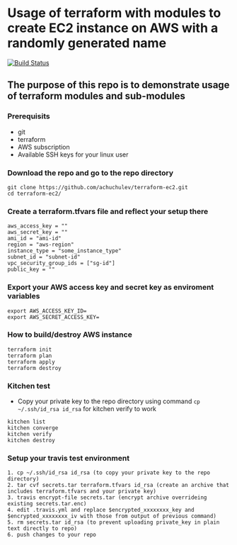 # Usage of terraform with modules to create EC2 instance on AWS with a randomly generated name

[![Build Status](https://travis-ci.org/achuchulev/terraform-ec2.svg?branch=master)](https://travis-ci.org/achuchulev/terraform-ec2)

## The purpose of this repo is to demonstrate usage of terraform modules and sub-modules

### Prerequisits

* git
* terraform
* AWS subscription
* Available SSH keys for your linux user

### Download the repo and go to the repo directory

```
git clone https://github.com/achuchulev/terraform-ec2.git
cd terraform-ec2/
```

### Create a terraform.tfvars file and reflect your setup there

```
aws_access_key = ""
aws_secret_key = ""
ami_id = "ami-id"
region = "aws-region"
instance_type = "some_instance_type"
subnet_id = "subnet-id"
vpc_security_group_ids = ["sg-id"]
public_key = ""
```

### Export your AWS access key and secret key as enviroment variables

```
export AWS_ACCESS_KEY_ID=
export AWS_SECRET_ACCESS_KEY=
```

### How to build/destroy AWS instance

```
terraform init
terraform plan
terraform apply
terraform destroy
```

### Kitchen test

* Copy your private key to the repo directory using command `cp ~/.ssh/id_rsa id_rsa` for kitchen verify to work

```
kitchen list
kitchen converge
kitchen verify
kitchen destroy
```

### Setup your travis test environment

```
1. cp ~/.ssh/id_rsa id_rsa (to copy your private key to the repo directory)
2. tar cvf secrets.tar terraform.tfvars id_rsa (create an archive that includes terraform.tfvars and your private key)
3. travis encrypt-file secrets.tar (encrypt archive overrideing existing secrets.tar.enc)
4. edit .travis.yml and replace $encrypted_xxxxxxxx_key and $encrypted_xxxxxxxx_iv with those from output of previous command)
5. rm secrets.tar id_rsa (to prevent uploading private_key in plain text directly to repo)
6. push changes to your repo
```
